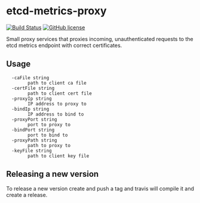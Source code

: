 # etcd-metrics-proxy

[![Build Status](https://travis-ci.org/syseleven/etcd-metrics-proxy.svg?branch=master)](https://travis-ci.org/syseleven/etcd-metrics-proxy)
[![GitHub license](https://img.shields.io/github/license/syseleven/etcd-metrics-proxy.svg)](https://github.com/syseleven/etcd-metrics-proxy/blob/master/LICENSE)

Small proxy services that proxies incoming, unauthenticated requests to the etcd metrics endpoint with correct certificates.

## Usage

```
  -caFile string
    	path to client ca file
  -certFile string
    	path to client cert file
  -proxyIp string
    	IP address to proxy to
  -bindIp string
    	IP address to bind to  
  -proxyPort string
    	port to proxy to
  -bindPort string
    	port to bind to
  -proxyPath string
    	path to proxy to   	  	
  -keyFile string
    	path to client key file	
```

## Releasing a new version

To release a new version create and push a tag and travis will compile it and create a release.

